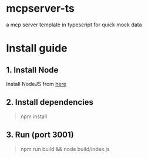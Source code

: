 # mcpserver-ts
a mcp server template in typescript for quick mock data


# Install guide

## 1. Install Node
Install NodeJS from [here](https://nodejs.org/en)

## 2. Install dependencies
> npm install

## 3. Run (port 3001)
> npm run build && node build/index.js


